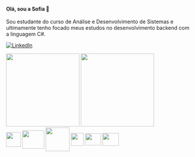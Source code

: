 #### Olá, sou a Sofia 👋 
Sou estudante do curso de Análise e Desenvolvimento de Sistemas e ultimamente tenho focado meus estudos no desenvolvimento backend com a linguagem C#. 

[![LinkedIn](https://img.shields.io/badge/LinkedIn-0077B5?style=for-the-badge&logo=linkedin&logoColor=white)](https://www.linkedin.com/in/sofmorais/)

<div align="left">
  <img height=200 src="https://github-readme-stats.vercel.app/api?username=sofmorais&bg_color=00000000&show_icons=true" />
  <img height=200 src="https://github-readme-stats.vercel.app/api/top-langs?username=sofmorais&layout=compact&bg_color=00000000" />
</div>

<div style="display: inline_block"> 
  <img align="center" src="https://seeklogo.com/images/C/c-sharp-c-logo-02F17714BA-seeklogo.com.png" width="40" height="40"/> 
  <img align="center" src="https://softwareasli.com/wp-content/uploads/2019/08/ASP.NET_.png" width="60" height="50"/>
  <img align="center" src="https://cdn.jsdelivr.net/gh/devicons/devicon/icons/git/git-original-wordmark.svg" width="65" height="65"/>
  <img align="center" src="https://user-images.githubusercontent.com/102272830/174455419-6fad00e8-c3d4-4eba-97bf-ba985b235111.png" width="35" height="35"/>
  <img align="center" src="https://cdn.jsdelivr.net/gh/devicons/devicon/icons/vscode/vscode-original.svg"  width="43" height="33" />
  <img align="center" src="https://visualstudio.microsoft.com/wp-content/uploads/2021/10/Product-Icon.svg"  width="45" height="35" />
</div>

